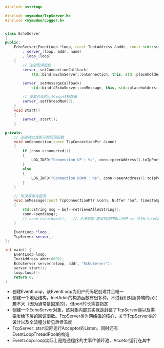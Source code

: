 ```cpp
#include <string>

#include <mymuduo/TcpServer.h>
#include <mymuduo/Logger.h>


class EchoServer
{
public:
    EchoServer(EventLoop *loop, const InetAddress &addr, const std::string &name)
        : server_(loop, addr, name)
        , loop_(loop)
    {
        // 注册回调函数
        server_.setConnectionCallback(
            std::bind(&EchoServer::onConnection, this, std::placeholders::_1));
        
        server_.setMessageCallback(
            std::bind(&EchoServer::onMessage, this, std::placeholders::_1, std::placeholders::_2, std::placeholders::_3));

        // 设置合适的subloop线程数量
        server_.setThreadNum(3);
    }
    void start()
    {
        server_.start();
    }

private:
    // 连接建立或断开的回调函数
    void onConnection(const TcpConnectionPtr &conn)   
    {
        if (conn->connected())
        {
            LOG_INFO("Connection UP : %s", conn->peerAddress().toIpPort().c_str());
        }
        else
        {
            LOG_INFO("Connection DOWN : %s", conn->peerAddress().toIpPort().c_str());
        }
    }

    // 可读写事件回调
    void onMessage(const TcpConnectionPtr &conn, Buffer *buf, Timestamp time)
    {
        std::string msg = buf->retrieveAllAsString();
        conn->send(msg);
        // conn->shutdown();   // 关闭写端 底层响应EPOLLHUP => 执行closeCallback_
    }

    EventLoop *loop_;
    TcpServer server_;
};

int main() {
    EventLoop loop;
    InetAddress addr(8002);
    EchoServer server(&loop, addr, "EchoServer");
    server.start();
    loop.loop();
    return 0;
}
```
+ 创建EventLoop，该EventLoop为用户代码层创建并且唯一
+ 创建一个地址结构，InetAddr的构造函数有很多种，不过我们对服务端的ip兴趣不大（因为通常是固定的），但port时长需要指定
+ 创建一个EchoServer对象，该对象内部其实就是封装了TcpServer类以及需要发给下层的回调函数。TcpServer类为网络库的核心，关于TcpServer类的设计以及全流程分析见后续温度
+ TcpServer::start实际运行Acceptor的Listen，同时还有EventLoopThreadPool的构造
+ EventLoop::loop实际上是跑通程序的主事件循环池，Accetor运行在其中
